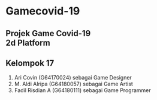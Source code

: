 # Gamecovid-19
Projek Game Covid-19
<br/>2d Platform
---
Kelompok 17
---
1. Ari Covin (G64170024)        sebagai Game Designer
2. M. Aldi Alripa (G64180057)   sebagai Game Artist
3. Fadil Risdian A (G64180111)  sebagai Game Programmer  
